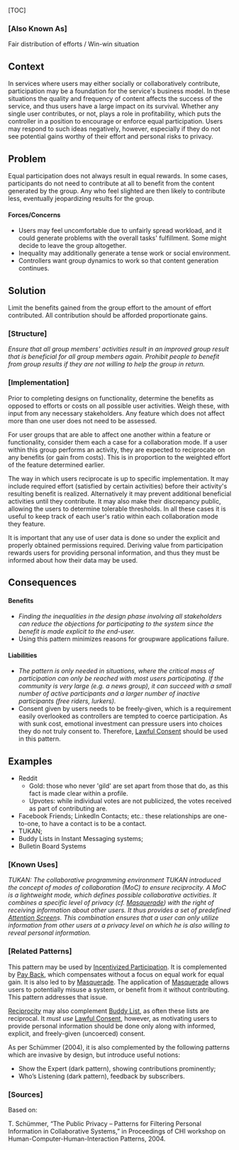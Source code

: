 [TOC]

### [Also Known As]
<!-- All other names the pattern is known by.-->

Fair distribution of efforts / Win-win situation

## Context
<!-- The situations in which the pattern may apply.-->

In services where users may either socially or collaboratively contribute, participation may be a foundation for the service's business model. In these situations the quality and frequency of content affects the success of the service, and thus users have a large impact on its survival. Whether any single user contributes, or not, plays a role in profitability, which puts the controller in a position to encourage or enforce equal participation. Users may respond to such ideas negatively, however, especially if they do not see potential gains worthy of their effort and personal risks to privacy.

## Problem
<!-- The problem a pattern addresses, including a list of forces describing why a problem might be difficult to solve.-->

Equal participation does not always result in equal rewards. In some cases, participants do not need to contribute at all to benefit from the content generated by the group. Any who feel slighted are then likely to contribute less, eventually jeopardizing results for the group.

#### Forces/Concerns
- Users may feel uncomfortable due to unfairly spread workload, and it could generate problems with the overall tasks' fulfillment. Some might decide to leave the group altogether.
- Inequality may additionally generate a tense work or social environment.
- Controllers want group dynamics to work so that content generation continues.

## Solution
<!-- A concise description of how the pattern addresses the problem.-->

Limit the benefits gained from the group effort to the amount of effort contributed. All contribution should be afforded proportionate gains.


### [Structure]
<!--A detailed specification of the structural aspects of the pattern. A class diagram if applicable.-->

_Ensure that all group members' activities result in an improved group result that is beneficial for all group members again. Prohibit people to benefit from group results if they are not willing to help the group in return._

### [Implementation]
<!--Guidelines for implementing the pattern; code fragments; suggested PETS; policy fragments.-->

Prior to completing designs on functionality, determine the benefits as opposed to efforts or costs on all possible user activities. Weigh these, with input from any necessary stakeholders. Any feature which does not affect more than one user does not need to be assessed.

For user groups that are able to affect one another within a feature or functionality, consider them each a case for a collaboration mode. If a user within this group performs an activity, they are expected to reciprocate on any benefits (or gain from costs). This is in proportion to the weighted effort of the feature determined earlier.

The way in which users reciprocate is up to specific implementation. It may include required effort (satisfied by certain activities) before their activity's resulting benefit is realized. Alternatively it may prevent additional beneficial activities until they contribute. It may also make their discrepancy public, allowing the users to determine tolerable thresholds. In all these cases it is useful to keep track of each user's ratio within each collaboration mode they feature.

It is important that any use of user data is done so under the explicit and properly obtained permissions required. Deriving value from participation rewards users for providing personal information, and thus they must be informed about how their data may be used.

## Consequences
<!--The advantages (benefits) and disadvantages (liabilities) of applying the pattern.-->

#### Benefits
- _Finding the inequalities in the design phase involving all stakeholders can reduce the objections for participating to the system since the benefit is made explicit to the end-user._
- Using this pattern minimizes reasons for groupware applications failure.

#### Liabilities
- _The pattern is only needed in situations, where the critical mass of participation can only be reached with most users participating. If the community is very large (e.g. a news group), it can succeed with a small number of active participants and a larger number of inactive participants (free riders, lurkers)._
- Consent given by users needs to be freely-given, which is a requirement easily overlooked as controllers are tempted to coerce participation. As with sunk cost, emotional investment can pressure users into choices they do not truly consent to. Therefore, [Lawful Consent](Lawful-Consent) should be used in this pattern.

<!--### [Constraints]-->
<!-- limitations as a consequence of applying the pattern.-->



## Examples
<!--Motivational example to see how the pattern is applied.-->

- Reddit
    - Gold: those who never 'gild' are set apart from those that do, as this fact is made clear within a profile.
    - Upvotes: while individual votes are not publicized, the votes received as part of contributing are.
- Facebook Friends; LinkedIn Contacts; etc.: these relationships are one-to-one, to have a contact is to be a contact.
- TUKAN;
- Buddy Lists in Instant Messaging systems;
- Bulletin Board Systems

### [Known Uses]
<!-- Pointers to various applications of the pattern.-->

_TUKAN: The collaborative programming environment TUKAN introduced the concept of modes of collaboration (MoC) to ensure reciprocity. A MoC is a lightweight mode, which defines possible collaborative activities. It combines a specific level of privacy (cf. [Masquerade](Masquerade)) with the right of receiving information about other users. It thus provides a set of predefined [Attention Screen](Attention-Screen)s. This combination ensures that a user can only utilize information from other users at a privacy level on which he is also willing to reveal personal information._

<!--## See Also-->
<!-- Any pointers to relevant information, not contained in the subfields below.-->



### [Related Patterns]
<!-- Supporting and conflicting patterns-->

This pattern may be used by [Incentivized Participation](Incentivized-Participation). It is complemented by [Pay Back](Pay-Back), which compensates without a focus on equal work for equal gain. It is also led to by [Masquerade](Masquerade). The application of [Masquerade](Masquerade) allows users to potentially misuse a system, or benefit from it without contributing. This pattern addresses that issue.

[Reciprocity](Reciprocity) may also complement [Buddy List](Buddy-List), as often these lists are reciprocal. It _must use_ [Lawful Consent](Lawful-Consent), however, as motivating users to provide personal information should be done only along with informed, explicit, and freely-given (uncoerced) consent.

As per Schümmer (2004), it is also complemented by the following patterns which are invasive by design, but introduce useful notions:

- Show the Expert (dark pattern), showing contributions prominently;
- Who’s Listening (dark pattern), feedback by subscribers.

### [Sources]
<!-- References to the original source of the pattern.-->

Based on:

T. Schümmer, “The Public Privacy – Patterns for Filtering Personal Information in Collaborative Systems,” in Proceedings of CHI workshop on Human-Computer-Human-Interaction Patterns, 2004.

<!--## General Comments-->
<!-- Separate discussion on the pattern.-->



<!--## Tags-->
<!-- User definable descriptors for additional correlation.-->